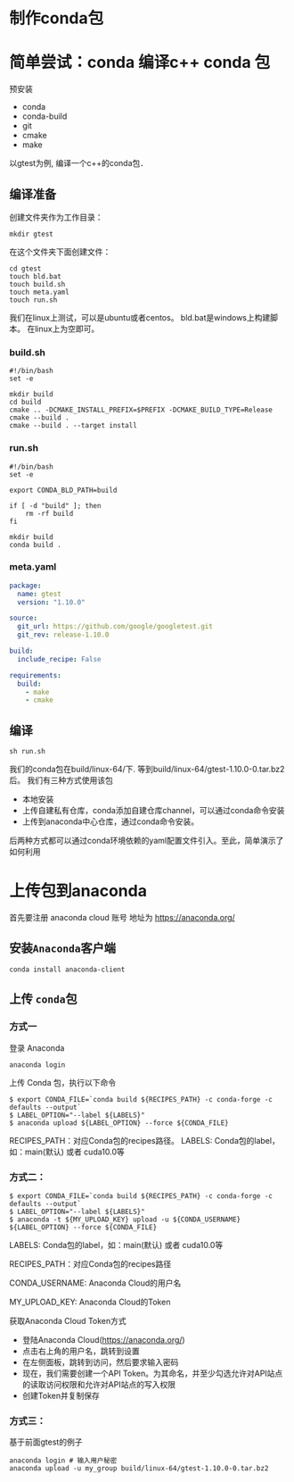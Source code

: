 制作conda包
====

# 简单尝试：conda 编译c++ conda 包

预安装

- conda
- conda-build
- git
- cmake
- make

以gtest为例, 编译一个c++的conda包．

## 编译准备

创建文件夹作为工作目录：

```shell
mkdir gtest
```
在这个文件夹下面创建文件：
```shell
cd gtest
touch bld.bat
touch build.sh
touch meta.yaml
touch run.sh
```
我们在linux上测试，可以是ubuntu或者centos。 bld.bat是windows上构建脚本。
在linux上为空即可。

### build.sh

```shell
#!/bin/bash
set -e

mkdir build
cd build
cmake .. -DCMAKE_INSTALL_PREFIX=$PREFIX -DCMAKE_BUILD_TYPE=Release
cmake --build .
cmake --build . --target install
```

### run.sh

```shell
#!/bin/bash
set -e

export CONDA_BLD_PATH=build

if [ -d "build" ]; then
    rm -rf build
fi

mkdir build
conda build .
```
### meta.yaml

```yaml
package:
  name: gtest
  version: "1.10.0"

source:
  git_url: https://github.com/google/googletest.git
  git_rev: release-1.10.0

build:    
  include_recipe: False

requirements:
  build:
    - make
    - cmake
```

## 编译

```shell
sh run.sh
```

我们的conda包在build/linux-64/下. 等到build/linux-64/gtest-1.10.0-0.tar.bz2后。
我们有三种方式使用该包

- 本地安装
- 上传自建私有仓库，conda添加自建仓库channel，可以通过conda命令安装
- 上传到anaconda中心仓库，通过conda命令安装。

后两种方式都可以通过conda环境依赖的yaml配置文件引入。至此，简单演示了如何利用

# 上传包到anaconda

首先要注册 anaconda cloud 账号
地址为 https://anaconda.org/

## 安装`Anaconda`客户端

```shell
conda install anaconda-client
```

## 上传 `conda`包

### 方式一

登录 Anaconda

```shell
anaconda login
```
上传 Conda 包，执行以下命令

```shell
$ export CONDA_FILE=`conda build ${RECIPES_PATH} -c conda-forge -c defaults --output`
$ LABEL_OPTION="--label ${LABELS}"
$ anaconda upload ${LABEL_OPTION} --force ${CONDA_FILE}

```
RECIPES_PATH：对应Conda包的recipes路径。
LABELS: Conda包的label，如：main(默认) 或者 cuda10.0等

### 方式二：

```shell
$ export CONDA_FILE=`conda build ${RECIPES_PATH} -c conda-forge -c defaults --output`
$ LABEL_OPTION="--label ${LABELS}"
$ anaconda -t ${MY_UPLOAD_KEY} upload -u ${CONDA_USERNAME} ${LABEL_OPTION} --force ${CONDA_FILE}

```

LABELS: Conda包的label，如：main(默认) 或者 cuda10.0等

RECIPES_PATH：对应Conda包的recipes路径

CONDA_USERNAME: Anaconda Cloud的用户名

MY_UPLOAD_KEY: Anaconda Cloud的Token

获取Anaconda Cloud Token方式

- 登陆Anaconda Cloud(https://anaconda.org/)
- 点击右上角的用户名，跳转到设置
- 在左侧面板，跳转到访问，然后要求输入密码
- 现在，我们需要创建一个API Token。为其命名，并至少勾选允许对API站点的读取访问权限和允许对API站点的写入权限
- 创建Token并复制保存

### 方式三：
基于前面gtest的例子

```shell
anaconda login # 输入用户秘密
anaconda upload -u my_group build/linux-64/gtest-1.10.0-0.tar.bz2
```
